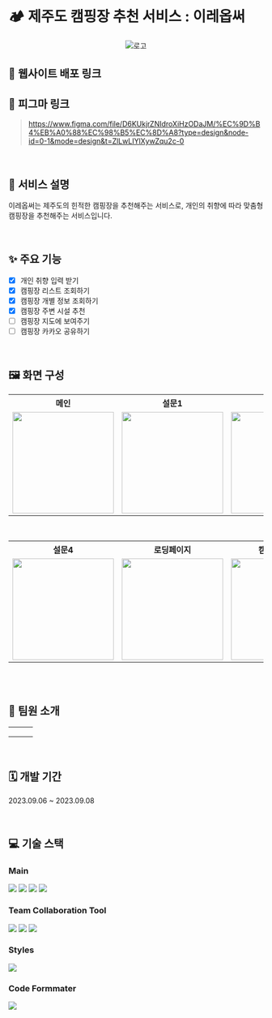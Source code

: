# 🏕️ 제주도 캠핑장 추천 서비스 : 이레옵써

<div align="center">
	
![로고](https://github.com/groomthon-7/FE-ire/assets/104717341/700688e3-bd29-48b0-aad4-be37e3438272)
</div>

## 🔗 웹사이트 배포 링크

> 

## 🔗 피그마 링크

> https://www.figma.com/file/D6KUkjrZNIdroXiHzODaJM/%EC%9D%B4%EB%A0%88%EC%98%B5%EC%8D%A8?type=design&node-id=0-1&mode=design&t=ZlLwLIYlXywZqu2c-0

<br>

## 📌 서비스 설명
이레옵써는 제주도의 힌적한 캠핑장을 추천해주는 서비스로, 개인의 취향에 따라 맞춤형 캠핑장을 추천해주는 서비스입니다. <br>

<br>

## ✨ 주요 기능
- [x] 개인 취향 입력 받기
- [x] 캠핑장 리스트 조회하기
- [x] 캠핑장 개별 정보 조회하기
- [x] 캠핑장 주변 시설 추천
- [ ] 캠핑장 지도에 보여주기
- [ ] 캠핑장 카카오 공유하기

<br/>

## 🖼️ 화면 구성

<table>
	<th> 메인</th>
	<th> 설문1</th>
	<th> 설문2</th>
	<th> 설문3</th>
	<tr>
		<td><img width="200px" src="https://github.com/groomthon-7/FE-ire/assets/104717341/416e240c-86be-4150-9bf0-1d476d96037f"></td>
    <td><img width="200px" src="https://github.com/groomthon-7/FE-ire/assets/104717341/684e742f-c251-4910-80cd-eacdee6b153e"></td>
	   <td><img width="200px" src="https://github.com/groomthon-7/FE-ire/assets/104717341/b11633b0-10cd-486c-8e46-4fbbcbb93d94"></td>
    <td><img width="200px" src="https://github.com/groomthon-7/FE-ire/assets/104717341/50d495e2-590a-4188-abfb-77a9f2610915"></td>
	
</tr>
</table>
<br/>
<table>
	<th>설문4</th>
  <th>로딩페이지</th>
	<th>캠핑장 리스트</th>
	<th>캠핑장 상세 정보</th>
	<tr>
    <td><img width="200px" src="https://github.com/groomthon-7/FE-ire/assets/104717341/83e1884a-2c37-4d86-85c0-89c29827c06f"></td>
		<td><img width="200px" src="https://github.com/groomthon-7/FE-ire/assets/104717341/f05a6965-2f21-4833-9e3f-645867823c75"></td>
		<td><img width="200px" src="https://github.com/groomthon-7/FE-ire/assets/104717341/6e72858c-1311-41b3-8086-cb42808f7eff"></td>
		<td><img width="200px" src="https://github.com/groomthon-7/FE-ire/assets/104717341/b15980eb-7afc-40dc-a0ca-9f1a08387c8e"></td>
	</tr>
</table>

<br/>

<br>

## 👥 팀원 소개
||||
|---|---|---|
|||
|| | |
||||

<br>

## 🗓 개발 기간
2023.09.06 ~ 2023.09.08

<br>

## 💻 기술 스택

### Main

<img src="https://img.shields.io/badge/javascript-F7DF1E?style=for-the-badge&logo=javascript&logoColor=black"> <img src="https://img.shields.io/badge/react-61DAFB?style=for-the-badge&logo=react&logoColor=black"> <img src="https://img.shields.io/badge/redux-764ABC?style=for-the-badge&logo=redux&logoColor=white"> <img src="https://img.shields.io/badge/react router-CA4245?style=for-the-badge&logo=reactrouter&logoColor=white">

### Team Collaboration Tool

<img src="https://img.shields.io/badge/notion-EBEBEB?style=for-the-badge&logo=notion&logoColor=000000"> <img src="https://img.shields.io/badge/github-292727?style=for-the-badge&logo=github&logoColor=white"> <img src="https://img.shields.io/badge/figma-F24E1E?style=for-the-badge&logo=figma&logoColor=white">

### Styles

<img src="https://img.shields.io/badge/styled components-DB7093?style=for-the-badge&logo=styled-components&logoColor=white">

### Code Formmater

<img src="https://img.shields.io/badge/prettier-F7B93E?style=for-the-badge&logo=prettier&logoColor=black">
